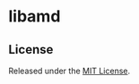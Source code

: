 libamd
======

License
-------

Released under the [MIT
License](http://www.opensource.org/licenses/mit-license.php).

